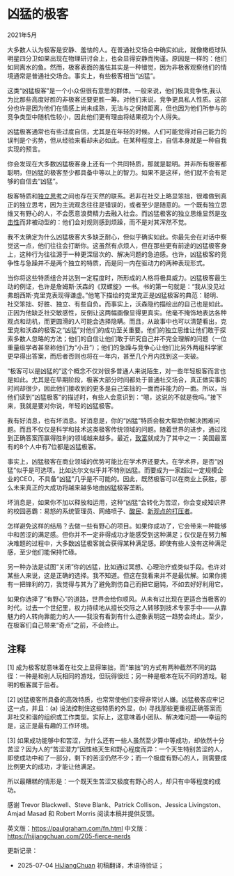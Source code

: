 


# 凶猛的极客

2021年5月

大多数人认为极客是安静、羞怯的人。在普通社交场合中确实如此，就像橄榄球队明星四分卫如果出现在物理研讨会上，也会显得安静而拘谨。原因是一样的：他们如同离水的鱼。然而，极客表面的羞怯其实是一种错觉，因为非极客观察他们的情境通常是普通社交场合。事实上，有些极客相当“凶猛”。

这类“凶猛极客”是一个小众但很有意思的群体。一般来说，他们极具竞争性,我认为比那些高度好胜的非极客还要更胜一筹。对他们来说，竞争更具私人性质。这部分也许是因为他们在情感上尚未成熟，无法与之保持距离，但也因为他们所参与的竞争类型中随机性较小，因此他们更有理由将结果视为个人得失。

凶猛极客通常也有些过度自信，尤其是在年轻的时候。人们可能觉得对自己能力的误判是个劣势，但从经验来看却未必如此。在某种程度上，自信本身就是一种自我实现的预言。

你会发现在大多数凶猛极客身上还有一个共同特质，那就是聪明。并非所有极客都聪明，但凶猛的极客至少都具备中等以上的智力。如果不是这样，他们就不会有足够的自信去“凶猛”。

极客特质和[独立思考](https://hijiangchuan.com/paulgraham/194-How-to-Think-for-Yourself)之间也存在天然的联系。若非在社交上略显笨拙，很难做到真正的独立思考，因为主流观念往往是错误的，或者至少是随意的。一个既有独立思维又有野心的人，不会愿意浪费精力去融入社会。而凶猛极客的独立思维显然是[攻击性](https://hijiangchuan.com/paulgraham/191-The-Four-Quadrants-of-Conformism)而非被动型的：他们会对规则感到烦躁，而不是对其浑然不觉。

我不太确定为什么凶猛极客大多缺乏耐心，但似乎确实如此。你最先会在对话中察觉这一点，他们往往会打断你。这虽然有点烦人，但在那些更有前途的凶猛极客身上，这种行为往往源于一种更深层次的、解决问题的急迫感。也许，凶猛极客的竞争性与急躁并不是两个独立的特质，而是同一内在驱动力的两种表现形式。

当你将这些特质组合并达到一定程度时，所形成的人格将极具威力。凶猛极客最生动的例证，也许是詹姆斯·沃森的《双螺旋》一书。书的第一句就是：“我从没见过弗朗西斯·克里克表现得谦虚。”他笔下描绘的克里克正是凶猛极客的典范：聪明、社交笨拙、好胜、独立、有些自负。而事实上，沃森隐约描绘出的自己也是如此。正因为他缺乏社交敏感性，反倒让这两幅画像显得更真实。他毫不掩饰地表达各种观点和动机，而更圆滑的人可能会选择隐瞒。而且，从故事中也可以清楚看出，克里克和沃森的极客之“凶猛”对他们的成功至关重要。他们的独立思维让他们敢于探索多数人忽略的方法；他们的自信让他们敢于研究自己并不完全理解的问题（一位重量级学者甚至称他们为“小丑”）；他们的急躁与竞争心让他们比另外两组科学家更早得出答案，而后者否则也将在一年内，甚至几个月内找到这一突破。

“极客可以是凶猛的”这个概念不仅对很多普通人来说陌生，对一些年轻极客而言也是如此。尤其是在早期阶段，极客大部分时间都处于普通社交场合，真正做实事的时间却很少，因此他们接收到的更多是自己笨拙的一面而非能力的一面。所以，当他们读到“凶猛极客”的描述时，有些人会意识到：“嗯，这说的不就是我吗。”接下来，我就是要对你说，年轻的凶猛极客。

我有好消息，也有坏消息。好消息是，你的“凶猛”特质会极大帮助你解决困难问题。而且不仅仅是科学和技术这类极客传统领域的问题。随着世界的进步，通过找到正确答案而赢得胜利的领域越来越多。最近，[致富](https://hijiangchuan.com/paulgraham/201-How-People-Get-Rich-Now)就成为了其中之一：美国最富有的8个人中有7位都是凶猛极客。

事实上，凶猛极客在商业领域的优势可能比在学术界还要大。在学术界，是否“凶猛”似乎是可选项。比如达尔文似乎并不特别凶猛。而要成为一家超过一定规模企业的CEO，不具备“凶猛”几乎是不可能的。因此，既然极客可以在商业上获胜，那么未来真正的大成功将越来越多地由凶猛极客垄断。

坏消息是，如果你不加以释放和运用，这种“凶猛”会转化为苦涩，你会变成知识界的校园恶霸：易怒的系统管理员、网络喷子、[酸民](https://hijiangchuan.com/paulgraham/186-Haters)、[新观点的打压者](https://hijiangchuan.com/paulgraham/204-Crazy-New-Ideas)。

怎样避免这样的结局？去做一些有野心的项目。如果你成功了，它会带来一种能够中和苦涩的满足感。但你并不一定非得成功才能感受到这种满足；仅仅是在努力解决难题的过程中，大多数凶猛极客就会获得某种满足感。即使有些人没有这种满足感，至少他们能保持忙碌。

另一种办法是试图“关闭”你的凶猛，比如通过冥想、心理治疗或类似手段。也许对某些人来说，这是正确的选择。我不知道。但这在我看来并不是最优解。如果你拥有一把锋利的刀，我觉得与其为了避免割伤自己而把它磨钝，不如去好好利用它。

如果你选择了“有野心”的道路，世界会给你顺风。从未有过比现在更适合当极客的时代。过去一个世纪里，权力持续地从擅长交际之人转移到技术专家手中——从靠魅力的人转向靠能力的人——我没有看到有什么迹象表明这一趋势会终止。至少，在极客们自己带来“奇点”之前，不会终止。

## 注释

[1] 成为极客就意味着在社交上显得笨拙，而“笨拙”的方式有两种截然不同的路径：一种是和别人玩相同的游戏，但玩得很烂；另一种是根本在玩不同的游戏。聪明的极客属于后者。

[2] 凶猛极客所具备的高效特质，也常常使他们变得非常讨人嫌。凶猛极客应牢记这一点，并且：(a) 设法控制住这些特质的外显，(b) 寻找那些更重视正确答案而非社交和谐的组织或工作类型。实际上，这意味着小团队、解决难问题——幸运的是，这正是最有趣的工作环境。

[3] 如果成功能够中和苦涩，为什么还有一些人虽然至少算中等成功，却依然十分苦涩？因为人的“苦涩潜力”因性格天生和野心程度而异：一个天生特别苦涩的人，即使成功中和了一部分，剩下的苦涩仍然不少；而一个极度有野心的人，则需要成比例更大的成功，才能让他满足。

所以最糟糕的情形是：一个既天生苦涩又极度有野心的人，却只有中等程度的成功。

感谢 Trevor Blackwell、Steve Blank、Patrick Collison、Jessica Livingston、Amjad Masad 和 Robert Morris 阅读本稿并提供反馈。

英文版：https://paulgraham.com/fn.html
中文版：https://hijiangchuan.com/205-fierce-nerds



更新记录：
- 2025-07-04 [HiJiangChuan](https://hijiangchuan.com) 初稿翻译，术语待验证；
